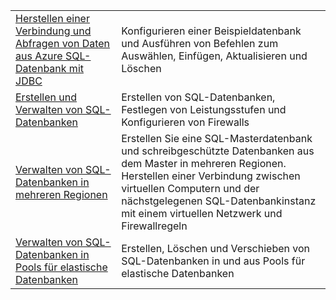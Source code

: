 |  |  |
|---------|---------|
| [Herstellen einer Verbindung und Abfragen von Daten aus Azure SQL-Datenbank mit JDBC][4] | Konfigurieren einer Beispieldatenbank und Ausführen von Befehlen zum Auswählen, Einfügen, Aktualisieren und Löschen |
| [Erstellen und Verwalten von SQL-Datenbanken][1] | Erstellen von SQL-Datenbanken, Festlegen von Leistungsstufen und Konfigurieren von Firewalls|
| [Verwalten von SQL-Datenbanken in mehreren Regionen][2] | Erstellen Sie eine SQL-Masterdatenbank und schreibgeschützte Datenbanken aus dem Master in mehreren Regionen. Herstellen einer Verbindung zwischen virtuellen Computern und der nächstgelegenen SQL-Datenbankinstanz mit einem virtuellen Netzwerk und Firewallregeln | 
| [Verwalten von SQL-Datenbanken in Pools für elastische Datenbanken][3] | Erstellen, Löschen und Verschieben von SQL-Datenbanken in und aus Pools für elastische Datenbanken | 

[1]: https://azure.microsoft.com/resources/samples/sql-database-java-manage-db/
[2]: https://azure.microsoft.com/resources/samples/sql-database-java-manage-sql-databases-across-regions/
[3]: ../java-sdk-manage-sql-elastic-pools.md
[4]: https://docs.microsoft.com/azure/sql-database/sql-database-connect-query-java